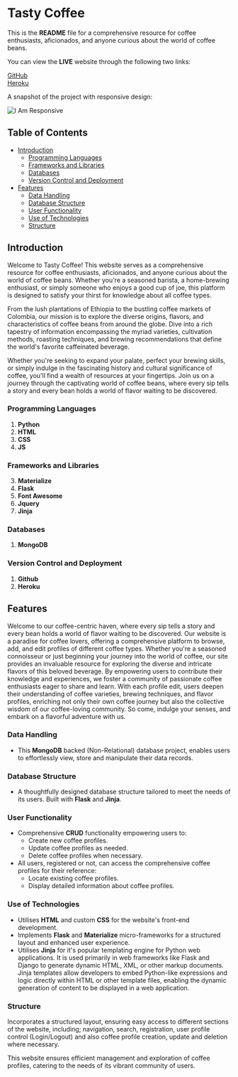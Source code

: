 # Tasty Coffee

This is the **README** file for a comprehensive resource for coffee enthusiasts, aficionados, and anyone curious about the world of coffee beans.

You can view the **LIVE** website through the following two links:

[GitHub](https://github.com/OrgNateDrake/milestone-project-3)<br>
[Heroku](https://milestone-3-project-29f9ad62c493.herokuapp.com)

A snapshot of the project with responsive design:

![I Am Responsive](#)


## Table of Contents

- [Introduction](#introduction)
  - [Programming Languages](#programming-languages)
  - [Frameworks and Libraries](#frameworks-and-libraries)
  - [Databases](#databases)
  - [Version Control and Deployment](#version-control-and-deployment)
- [Features](#features)
    - [Data Handling](#data-handling)
    - [Database Structure](#database-structure)
    - [User Functionality](#user-functionality)
    - [Use of Technologies](#use-of-technologies)
    - [Structure](#structure)


## Introduction

Welcome to Tasty Coffee! This website serves as a comprehensive resource for coffee enthusiasts, aficionados, and anyone curious about the world of coffee beans. Whether you're a seasoned barista, a home-brewing enthusiast, or simply someone who enjoys a good cup of joe, this platform is designed to satisfy your thirst for knowledge about all coffee types.

From the lush plantations of Ethiopia to the bustling coffee markets of Colombia, our mission is to explore the diverse origins, flavors, and characteristics of coffee beans from around the globe. Dive into a rich tapestry of information encompassing the myriad varieties, cultivation methods, roasting techniques, and brewing recommendations that define the world's favorite caffeinated beverage.

Whether you're seeking to expand your palate, perfect your brewing skills, or simply indulge in the fascinating history and cultural significance of coffee, you'll find a wealth of resources at your fingertips. Join us on a journey through the captivating world of coffee beans, where every sip tells a story and every bean holds a world of flavor waiting to be discovered.

### Programming Languages

1. **Python**
2. **HTML**
3. **CSS**
4. **JS**

### Frameworks and Libraries

3. **Materialize**
2. **Flask**
3. **Font Awesome**
4. **Jquery**
5. **Jinja**

### Databases

1. **MongoDB**

### Version Control and Deployment

1. **Github**
2. **Heroku**


## Features

Welcome to our coffee-centric haven, where every sip tells a story and every bean holds a world of flavor waiting to be discovered. Our website is a paradise for coffee lovers, offering a comprehensive platform to browse, add, and edit profiles of different coffee types. Whether you're a seasoned connoisseur or just beginning your journey into the world of coffee, our site provides an invaluable resource for exploring the diverse and intricate flavors of this beloved beverage. By empowering users to contribute their knowledge and experiences, we foster a community of passionate coffee enthusiasts eager to share and learn. With each profile edit, users deepen their understanding of coffee varieties, brewing techniques, and flavor profiles, enriching not only their own coffee journey but also the collective wisdom of our coffee-loving community. So come, indulge your senses, and embark on a flavorful adventure with us.

### Data Handling
- This **MongoDB** backed (Non-Relational) database project, enables users to effortlessly view, store and manipulate their data records.

### Database Structure
- A thoughtfully designed database structure tailored to meet the needs of its users. Built with **Flask** and **Jinja**.

### User Functionality
- Comprehensive **CRUD** functionality empowering users to:
    - Create new coffee profiles.
    - Update coffee profiles as needed.
    - Delete coffee profiles when necessary.
- All users, registered or not, can access the comprehensive coffee profiles for their reference:
    - Locate existing coffee profiles.
    - Display detailed information about coffee profiles.

### Use of Technologies
- Utilises **HTML** and custom **CSS** for the website's front-end development.
- Implements **Flask** and **Materialize** micro-frameworks for a structured layout and enhanced user experience.
- Utilises **Jinja** for it's popular templating engine for Python web applications. It is used primarily in web frameworks like Flask and Django to generate dynamic HTML, XML, or other markup documents. Jinja templates allow developers to embed Python-like expressions and logic directly within HTML or other template files, enabling the dynamic generation of content to be displayed in a web application.

### Structure

Incorporates a structured layout, ensuring easy access to different sections of the website, including; navigation, search, registration, user profile control (Login/Logout) and also coffee profile creation, update and deletion where necessary.

This website ensures efficient management and exploration of coffee profiles, catering to the needs of its vibrant community of users.




